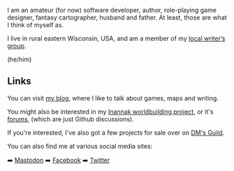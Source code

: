 I am an amateur (for now) software developer, author, role-playing game designer, fantasy cartographer, husband and father. At least, those are what I think of myself as.

I live in rural eastern Wisconsin, USA, and am a member of my [local writer’s group](<https://fdlw.wordpress.com/>). 

(he/him)

## Links

You can visit [my blog](<https://nmsheldon.wordpress.com/>), where I like to talk about games, maps and writing.

You might also be interested in my [Inannak worldbuilding project](<https://nms-scribe.github.io/inannak/The%20World%20of%20Inannak.html>), or it's [forums](<https://github.com/nms-scribe/inannak/discussions>), (which are just Github discussions).

If you're interested, I've also got a few projects for sale over on [DM's Guild](<https://dmsguild.com/browse.php?author=N.%20M.%20Sheldon&src=nmsgithub>).

You can also find me at various social media sites:

➡️ <a rel="me" href="https://dice.camp/@nmsheldon">Mastodon</a>
➡️ [Facebook](<https://www.facebook.com/nms.scribe>)
➡️ [Twitter](<https://twitter.com/nms_scribe>)

<!---
nms-scribe/nms-scribe is a ✨ special ✨ repository because its `README.md` (this file) appears on your GitHub profile.
You can click the Preview link to take a look at your changes.
--->
